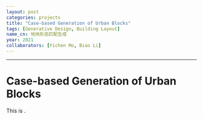 ```yaml
---
layout: post
categories: projects
title: "Case-based Generation of Urban Blocks"
tags: [Generative Design, Building Layout]
name_cn: 地块形态匹配生成
year: 2021
collaborators: [Yichen Mo, Biao Li]
---
```


---
# Case-based Generation of Urban Blocks
This is .


